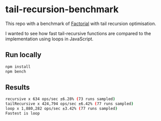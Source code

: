 # tail-recursion-benchmark

This repo with a benchmark of [Factorial](https://en.wikipedia.org/wiki/Factorial) with tail recursion optimisation.

I wanted to see how fast tail-recursive functions are compared to the implementation using loops in JavaScript.

## Run locally

```sh
npm install
npm bench
```

## Results

```sh
recursive x 634 ops/sec ±6.28% (73 runs sampled)
tailRecursive x 424,794 ops/sec ±6.42% (77 runs sampled)
loop x 1,880,282 ops/sec ±3.42% (77 runs sampled)
Fastest is loop
```
